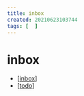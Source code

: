 ```yaml
---
title: inbox
created: 20210623103744
tags: [  ]
---
```


# inbox

- [[inbox]]
- [[todo]]
  
[//begin]: # "Autogenerated link references for markdown compatibility"
[inbox]: inbox "Inbox"
[todo]: todo "Todo"
[//end]: # "Autogenerated link references"
